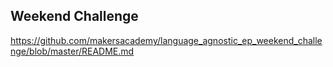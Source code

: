 ## Weekend Challenge

https://github.com/makersacademy/language_agnostic_ep_weekend_challenge/blob/master/README.md
